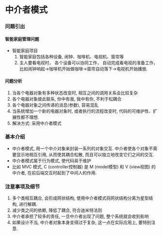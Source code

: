 # 中介者模式



### 问题引出

#### 智能家庭管理问题

* 智能家庭项目
  1. 智能家庭包括各种设备, 闹钟、咖啡机、电视机、窗帘等
  2. 主人要看电视时， 各个设备可以协同工作， 自动完成看电视的准备工作， 比如闹钟响起->咖啡机开始做咖啡->窗帘自动落下->电视机开始播放.



#### 问题分析

1. 当各个电器对象有多种状态改变时, 相互之间的调用关系会比较复杂
2. 各个电器对象彼此联系, 你中有我, 我中有你, 不利于松耦合
3. 各个电器对象之间传递的消息(参数), 容易混乱
4. 当系统增加一个新的电器对象时, 或者执行的流程改变时, 代码的可维护性、扩展性都不理想.
5. 解决方式: 采用中介者模式



### 基本介绍

* 中介者模式, 用一个中介对象来封装一系列的对象交互. 中介者使各个对象不需要显示地相互引用, 从而使其耦合松散, 而且可以独立地改变它们之间的交互.
* 中介者模式属于行为模式, 使代码易于维护
* 比如 MVC 模式, C (controller控制器) 是 M (model模型) 和 V (view视图) 的中介者, 在前后端交互时起到了中间人的作用.



### 注意事项及细节

1. 多个类相互耦合, 会形成网状结构, 使用中介者模式将网状结构分离为星型结构, 进行解耦.
2. 减少类之间的依赖, 降低了耦合, 符合迪米特法则
3. 中介者承担了较多的责任, 一旦中介者出现了问题, 整个系统就会收到影响
4. 如果设计不当, 中介者对象本身变得过于复杂, 这一点在实际应用上, 要特别注意.








